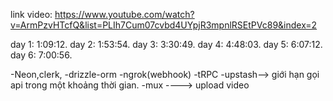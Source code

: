 link video: https://www.youtube.com/watch?v=ArmPzvHTcfQ&list=PLIh7Cum07cvbd4UYpjR3mpnlRSEtPVc89&index=2

day 1:  1:09:12.
day 2:  1:53:54.
day 3:  3:30:49.
day 4:  4:48:03.
day 5:  6:07:12.
day 6:  7:00:56.


-Neon,clerk, 
-drizzle-orm
-ngrok(webhook)
-tRPC
-upstash--> giới hạn gọi api trong một khoảng thời gian. 
-mux ----> upload video